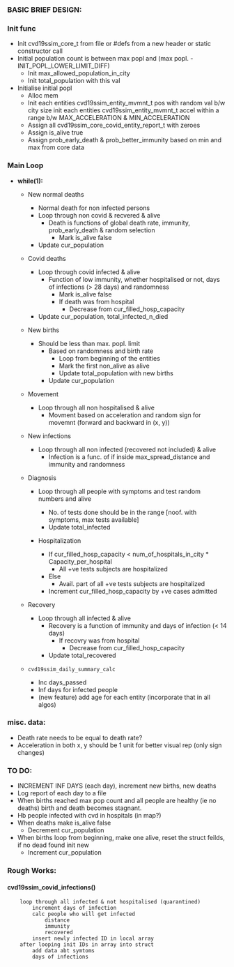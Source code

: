 
### BASIC BRIEF DESIGN:

### Init func
* Init cvd19ssim_core_t from file or #defs from a new header or static constructor call
* Initial population count is between max popl and (max popl. - INIT_POPL_LOWER_LIMIT_DIFF)
    * Init max_allowed_population_in_city
    * Init total_population with this val
* Initialise initial popl
    * Alloc mem
    * Init each entities cvd19ssim_entity_mvmnt_t pos with random val b/w city size
    init each entities cvd19ssim_entity_mvmnt_t accel within a range b/w MAX_ACCELERATION & MIN_ACCELERATION
    * Assign all cvd19ssim_core_covid_entity_report_t with zeroes
    * Assign is_alive true
    * Assign prob_early_death & prob_better_immunity based on min and max from core data


### Main Loop
* **while(1):**

    * New normal deaths
        * Normal death for non infected persons
        * Loop through non covid & recvered & alive
            * Death is functions of global death rate, immunity, prob_early_death & random selection
                * Mark is_alive false
        * Update cur_population

    * Covid deaths
        * Loop through covid infected & alive
            * Function of low immunity, whether hospitalised or not, days of infections (> 28 days) and randomness
                * Mark is_alive false
                * If death was from hospital
                    * Decrease from cur_filled_hosp_capacity
        * Update cur_population, total_infected_n_died

    * New births
       * Should be less than max. popl. limit
            * Based on randomness and birth rate
                * Loop from beginning of the entities
                * Mark the first non_alive as alive
                * Update total_population with new births
            * Update cur_population

    * Movement
        * Loop through all non hospitalised & alive
            * Movment based on acceleration and random sign for movemnt (forward and backward in (x, y))

    * New infections
        * Loop through all non infected (recovered not included) & alive
            * Infection is a func. of if inside max_spread_distance and immunity and randomness

    * Diagnosis
        * Loop through all people with symptoms and test random numbers and alive
            * No. of tests done should be in the range [noof. with symptoms, max tests available]
            * Update total_infected

        * Hospitalization
            * If cur_filled_hosp_capacity < num_of_hospitals_in_city * Capacity_per_hospital
                * All +ve tests subjects are hospitalized
            * Else 
                * Avail. part of all +ve tests subjects are hospitalized
            * Increment cur_filled_hosp_capacity by +ve cases admitted


    * Recovery
        * Loop through all infected & alive
            * Recovery is a function of immunity and days of infection (< 14 days)
                * If recovry was from hospital
                    * Decrease from cur_filled_hosp_capacity
            * Update total_recovered

    * `cvd19ssim_daily_summary_calc`
        * Inc days_passed
        * Inf days for infected people
        * (new feature) add age for each entity (incorporate that in all algos)



### misc. data:
* Death rate needs to be equal to death rate?
* Acceleration in both x, y should be 1 unit for better visual rep (only sign changes)

### TO DO:
* INCREMENT INF DAYS (each day), increment new births, new deaths
* Log report of each day to a file
* When births reached max pop count and all people are healthy (ie no deaths) birth and death
  becomes stagnant. 
* Hb people infected with cvd in hospitals (in map?)
* When deaths make is_alive false
    * Decrement cur_population
* When births loop from beginning, make one alive, reset the struct feilds, if no dead found init new
    * Increment cur_population

### Rough Works:

#### cvd19ssim_covid_infections()

```    
    loop through all infected & not hospitalised (quarantined)
        increment days of infection
        calc people who will get infected
            distance
            immunity
            recovered
        insert newly infected ID in local array
    after looping init IDs in array into struct
        add data abt symtoms
        days of infections 
```